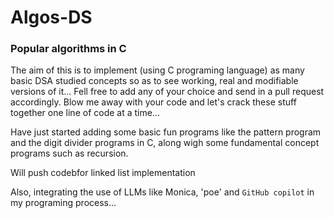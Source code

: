 # Algos-DS
### Popular algorithms in C
The aim of this is to implement (using C programing language) as many basic DSA studied concepts so as to see working, real and modifiable versions of it...
Fell free to add any of your choice and send in a pull request accordingly.
Blow me away with your code and let's crack these stuff together one line of code at a time...

Have just started adding some basic fun programs like the pattern program and the digit divider programs in C, along wigh some fundamental concept programs such as recursion.

Will push codebfor linked list implementation 

Also, integrating the use of LLMs like Monica, 'poe' and `GitHub copilot` in my programing process...
